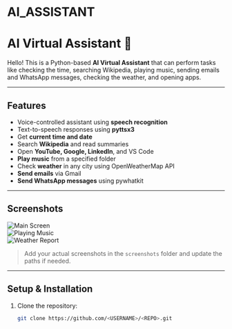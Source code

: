 ﻿# AI_ASSISTANT
 # AI Virtual Assistant 🤖

Hello! This is a Python-based **AI Virtual Assistant** that can perform tasks like checking the time, searching Wikipedia, playing music, sending emails and WhatsApp messages, checking the weather, and opening apps.  

---

## **Features**
- Voice-controlled assistant using **speech recognition**
- Text-to-speech responses using **pyttsx3**
- Get **current time and date**
- Search **Wikipedia** and read summaries
- Open **YouTube, Google, LinkedIn**, and VS Code
- **Play music** from a specified folder
- Check **weather** in any city using OpenWeatherMap API
- **Send emails** via Gmail
- **Send WhatsApp messages** using pywhatkit

---

## **Screenshots**
![Main Screen](screenshots/main_screen.png)  
![Playing Music](screenshots/video.png)  
![Weather Report](screenshots/weather.png)  

> Add your actual screenshots in the `screenshots` folder and update the paths if needed.

---

## **Setup & Installation**
1. Clone the repository:
   ```bash
   git clone https://github.com/<USERNAME>/<REPO>.git



